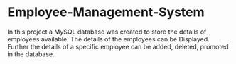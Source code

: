 # Employee-Management-System
In this project a MySQL database was created to store the details of employees available. 
The details of the employees can be Displayed. Further the details of a specific employee can be added, deleted, promoted in the database.
